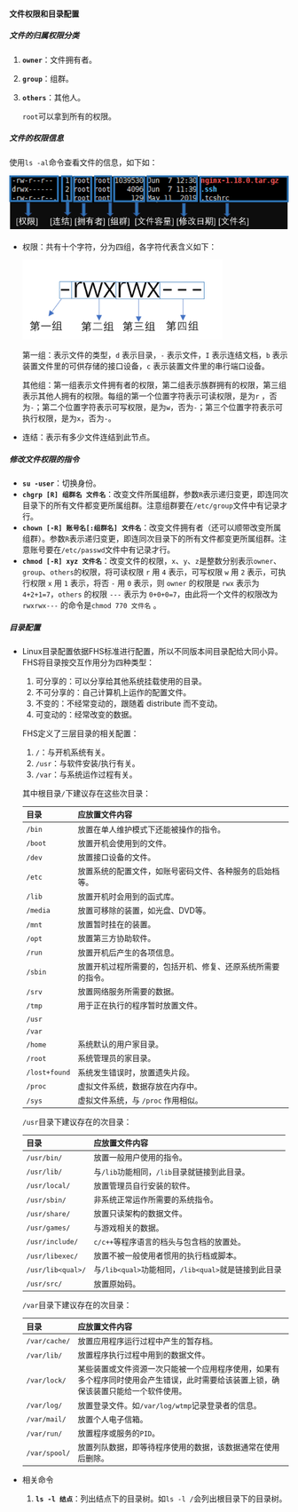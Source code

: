 #### 文件权限和目录配置

##### 文件的归属权限分类

1. **`owner`**：文件拥有者。

2. **`group`**：组群。

3. **`others`**：其他人。

   `root`可以拿到所有的权限。

##### 文件的权限信息

使用`ls -al`命令查看文件的信息，如下如：

<img src="..\img\039.png" style="zoom:80%;" />

- 权限：共有十个字符，分为四组，各字符代表含义如下：

  <img src="..\img\040.png" style="zoom:80%;" />

  第一组：表示文件的类型，`d` 表示目录，`-` 表示文件，`I` 表示连结文档，`b` 表示装置文件里的可供存储的接口设备，`c` 表示装置文件里的串行端口设备。

  其他组：第一组表示文件拥有者的权限，第二组表示族群拥有的权限，第三组表示其他人拥有的权限。每组的第一个位置字符表示可读权限，是为`r` ，否为`-`；第二个位置字符表示可写权限，是为`w`，否为`-`；第三个位置字符表示可执行权限，是为`x`，否为`-`。

- 连结：表示有多少文件连结到此节点。

##### 修改文件权限的指令

- **`su -user`**：切换身份。
- **`chgrp [R] 组群名 文件名`**：改变文件所属组群，参数`R`表示递归变更，即连同次目录下的所有文件都变更所属组群。注意组群要在`/etc/group`文件中有记录才行。
- **`chown [-R] 账号名[:组群名] 文件名`**：改变文件拥有者（还可以顺带改变所属组群）。参数`R`表示递归变更，即连同次目录下的所有文件都变更所属组群。注意账号要在`/etc/passwd`文件中有记录才行。
- **`chmod [-R] xyz 文件名`**：改变文件的权限，`x`、`y`、`z`是整数分别表示`owner`、`group`、`others`的权限，将可读权限 `r` 用 `4` 表示，可写权限 `w` 用 `2` 表示，可执行权限 `x` 用 `1` 表示，将否 `-` 用 `0` 表示，则 `owner` 的权限是 `rwx` 表示为`4+2+1=7`，`others` 的权限 `---` 表示为 `0+0+0=7`，由此将一个文件的权限改为 `rwxrwx---` 的命令是`chmod 770 文件名` 。

##### 目录配置

- Linux目录配置依据FHS标准进行配置，所以不同版本间目录配给大同小异。FHS将目录按交互作用分为四种类型：

  1. 可分享的：可以分享给其他系统挂载使用的目录。
  2. 不可分享的：自己计算机上运作的配置文件。
  3. 不变的：不经常变动的，跟随着 distribute 而不变动。
  4. 可变动的：经常改变的数据。

  FHS定义了三层目录的相关配置：

  1. `/`：与开机系统有关。
  2. `/usr`：与软件安装/执行有关。
  3. `/var`：与系统运作过程有关。

  其中根目录`/`下建议存在这些次目录：

  | 目录          | 应放置文件内容                                               |
  | ------------- | ------------------------------------------------------------ |
  | `/bin`        | 放置在单人维护模式下还能被操作的指令。                       |
  | `/boot`       | 放置开机会使用到的文件。                                     |
  | `/dev`        | 放置接口设备的文件。                                         |
  | `/etc`        | 放置系统的配置文件，如账号密码文件、各种服务的启始档等。     |
  | `/lib`        | 放置开机时会用到的函式库。                                   |
  | `/media`      | 放置可移除的装置，如光盘、DVD等。                            |
  | `/mnt`        | 放置暂时挂在的装置。                                         |
  | `/opt`        | 放置第三方协助软件。                                         |
  | `/run`        | 放置开机后产生的各项信息。                                   |
  | `/sbin`       | 放置开机过程所需要的，包括开机、修复、还原系统所需要的指令。 |
  | `/srv`        | 放置网络服务所需要的数据。                                   |
  | `/tmp`        | 用于正在执行的程序暂时放置文件。                             |
  | `/usr`        |                                                              |
  | `/var`        |                                                              |
  | `/home`       | 系统默认的用户家目录。                                       |
  | `/root`       | 系统管理员的家目录。                                         |
  | `/lost+found` | 系统发生错误时，放置遗失片段。                               |
  | `/proc`       | 虚拟文件系统，数据存放在内存中。                             |
  | `/sys`        | 虚拟文件系统，与 `/proc` 作用相似。                          |

  `/usr`目录下建议存在的次目录：

  | 目录              | 应放置文件内容                                       |
  | ----------------- | ---------------------------------------------------- |
  | `/usr/bin/`       | 放置一般用户使用的指令。                             |
  | `/usr/lib/`       | 与`/lib`功能相同，`/lib`目录就链接到此目录。         |
  | `/usr/local/`     | 放置管理员自行安装的软件。                           |
  | `/usr/sbin/`      | 非系统正常运作所需要的系统指令。                     |
  | `/usr/share/`     | 放置只读架构的数据文件。                             |
  | `/usr/games/`     | 与游戏相关的数据。                                   |
  | `/usr/include/`   | `c/c++`等程序语言的档头与包含档的放置处。            |
  | `/usr/libexec/`   | 放置不被一般使用者惯用的执行档或脚本。               |
  | `/usr/lib<qual>/` | 与`/lib<qual>`功能相同，`/lib<qual>`就是链接到此目录 |
  | `/usr/src/`       | 放置原始码。                                         |

  `/var`目录下建议存在的次目录：

  | 目录          | 应放置文件内容                                               |
  | ------------- | ------------------------------------------------------------ |
  | `/var/cache/` | 放置应用程序运行过程中产生的暂存档。                         |
  | `/var/lib/`   | 放置程序执行过程中用到的数据文件。                           |
  | `/var/lock/`  | 某些装置或文件资源一次只能被一个应用程序使用，如果有多个程序同时使用会产生错误，此时需要给该装置上锁，确保该装置只能给一个软件使用。 |
  | `/var/log/`   | 放置登录文件。如`/var/log/wtmp`记录登录者的信息。            |
  | `/var/mail/`  | 放置个人电子信箱。                                           |
  | `/var/run/`   | 放置程序或服务的`PID`。                                      |
  | `/var/spool/` | 放置列队数据，即等待程序使用的数据，该数据通常在使用后删除。 |

- 相关命令

  1. **`ls -l 结点`**：列出结点下的目录树。如`ls -l /`会列出根目录下的目录树。

     